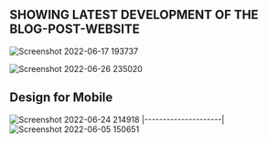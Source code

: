 ## SHOWING LATEST DEVELOPMENT OF THE BLOG-POST-WEBSITE
![Screenshot 2022-06-17 193737](https://user-images.githubusercontent.com/56185049/174340594-fdd3d2fb-172b-4d7a-9805-adaf533c6e73.png)

![Screenshot 2022-06-26 235020](https://user-images.githubusercontent.com/56185049/175833339-2f4827ba-d53e-4daf-ac83-bf2a596a4efc.png)
## Design for Mobile
![Screenshot 2022-06-24 214918](https://user-images.githubusercontent.com/56185049/175646980-4ac1c5b1-af48-44e3-bce6-150df028e54b.png)
|---------------------|
![Screenshot 2022-06-05 150651](https://user-images.githubusercontent.com/56185049/172049703-2aa9e37f-b696-4f81-b9c0-b96039458cf2.png)
